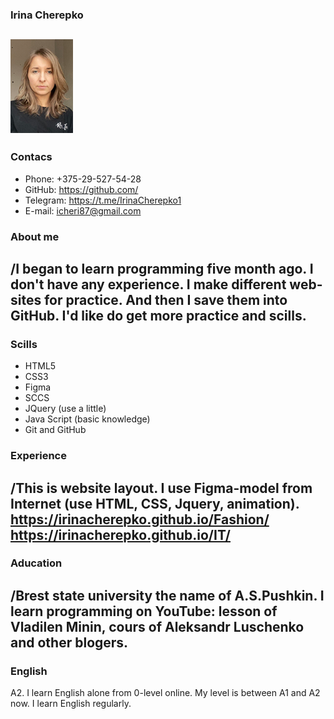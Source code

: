 ### Irina Cherepko

![](img_100.png)
---

### Contacs


* Phone: +375-29-527-54-28
* GitHub: https://github.com/
* Telegram: https://t.me/IrinaCherepko1
* E-mail: icheri87@gmail.com


### About me

/I began to learn programming five month ago.
I don't have any experience. I make different web-sites for practice. And then I save them into GitHub.
I'd like do get more practice and scills.
---

### Scills

* HTML5
* CSS3
* Figma
* SCCS
* JQuery (use a little)
* Java Script (basic knowledge)
* Git and GitHub

### Experience
/This is website layout. I use Figma-model from Internet (use HTML, CSS, Jquery, animation).
https://irinacherepko.github.io/Fashion/ 
https://irinacherepko.github.io/IT/
---

### Aducation

/Brest state university the name of A.S.Pushkin.
I learn programming on YouTube: lesson of Vladilen Minin, cours of Aleksandr Luschenko and other blogers.
---
### English

A2. I learn English alone from 0-level online. My level is between A1 and A2 now. I learn English regularly.